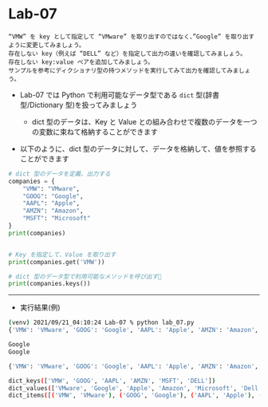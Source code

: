 # Lab-07

```text
“VMW” を key として指定して “VMware” を取り出すのではなく、”Google” を取り出すように変更してみましょう。
存在しない key（例えば “DELL” など）を指定して出力の違いを確認してみましょう。
存在しない key:value ペアを追加してみましょう。
サンプルを参考にディクショナリ型の持つメソッドを実行してみて出力を確認してみましょう。
```

- Lab-07 では Python で利用可能なデータ型である `dict` 型(辞書型/Dictionary 型)を扱ってみましょう
  - dict 型のデータは、Key と Value との組み合わせで複数のデータを一つの変数に束ねて格納することができます

- 以下のように、dict 型のデータに対して、データを格納して、値を参照することができます

```python
# dict 型のデータを定義、出力する
companies = {
    "VMW": "VMware",
    "GOOG": "Google",
    "AAPL": "Apple",
    "AMZN": "Amazon",
    "MSFT": "Microsoft"
}
print(companies)


# Key を指定して、Value を取り出す
print(companies.get('VMW'))

# dict 型のデータ型で利用可能なメソッドを呼び出す
print(companies.keys())
```

***

- 実行結果(例)

```bash
(venv) 2021/09/21_04:10:24 Lab-07 % python lab_07.py 
{'VMW': 'VMware', 'GOOG': 'Google', 'AAPL': 'Apple', 'AMZN': 'Amazon', 'MSFT': 'Microsoft'}

Google
Google

{'VMW': 'VMware', 'GOOG': 'Google', 'AAPL': 'Apple', 'AMZN': 'Amazon', 'MSFT': 'Microsoft', 'DELL': 'Dell Technologies'}

dict_keys(['VMW', 'GOOG', 'AAPL', 'AMZN', 'MSFT', 'DELL'])
dict_values(['VMware', 'Google', 'Apple', 'Amazon', 'Microsoft', 'Dell Technologies'])
dict_items([('VMW', 'VMware'), ('GOOG', 'Google'), ('AAPL', 'Apple'), ('AMZN', 'Amazon'), ('MSFT', 'Microsoft'), ('DELL', 'Dell Technologies')])
```
